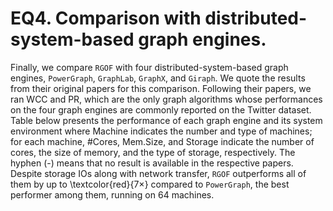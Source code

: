 # EQ4. Comparison with distributed-system-based graph engines.

Finally, we compare `RGOF` with four distributed-system-based graph engines, `PowerGraph`, `GraphLab`, `GraphX`, and `Giraph`.
We quote the results from their original papers for this comparison.
Following their papers, we ran WCC and PR, which are the only graph algorithms whose performances on the four graph engines are commonly reported on the Twitter dataset.
Table below presents the performance of each graph engine and its system environment where Machine indicates the number and type of machines; for each machine, \#Cores, Mem.Size, and Storage indicate the number of cores, the size of memory, and the type of storage, respectively.
The hyphen (-) means that no result is available in the respective papers.
Despite storage IOs along with network transfer, `RGOF` outperforms all of them by up to \textcolor{red}{$7\times$} compared to `PowerGraph`, the best performer among them, running on 64 machines.

